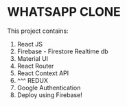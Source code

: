 # WHATSAPP CLONE

This project contains:

1. React JS
2. Firebase - Firestore Realtime db
3. Material UI
4. React Router
5. React Context API
6. ^^^ REDUX
7. Google Authentication
8. Deploy using Firebase!
